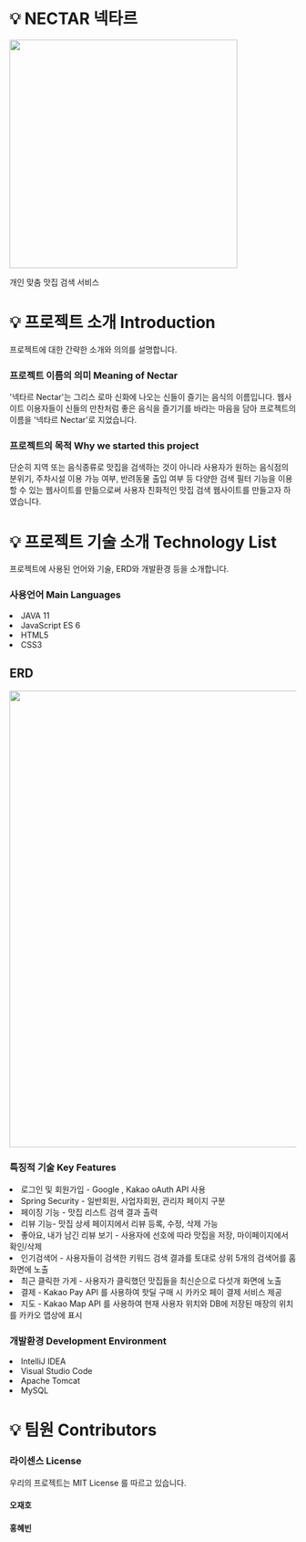 # 💡 NECTAR 넥타르

<img src="https://user-images.githubusercontent.com/121703704/231820636-ee5eb48a-4b49-4843-ba23-fc1d0aea92a2.png" width=400px>


개인 맞춤 맛집 검색 서비스


# 💡 프로젝트 소개 Introduction


프로젝트에 대한 간략한 소개와 의의를 설명합니다.


 ### 프로젝트 이름의 의미 Meaning of Nectar


'넥타르 Nectar'는 그리스 로마 신화에 나오는 신들이 즐기는 음식의 이름입니다. 웹사이트 이용자들이 신들의 만찬처럼 좋은 음식을 즐기기를 바라는 마음을 담아 프로젝트의 이름을 '넥타르 Nectar'로 지었습니다.



 ### 프로젝트의 목적 Why we started this project



단순히 지역 또는 음식종류로 맛집을 검색하는 것이 아니라 사용자가 원하는 음식점의 분위기, 주차시설 이용 가능 여부, 반려동물 출입 여부 등 다양한 검색 필터 기능을 이용할 수 있는 웹사이트를 만듦으로써 사용자 친화적인 맛집 검색 웹사이트를 만들고자 하였습니다.



# 💡 프로젝트 기술 소개 Technology List



프로젝트에 사용된 언어와 기술, ERD와 개발환경 등을 소개합니다.



### 사용언어 Main Languages



 <li>JAVA 11</li>

 <li>JavaScript ES 6 </li>

 <li>HTML5 </li>

 <li>CSS3</li>



## ERD



<img src="https://user-images.githubusercontent.com/121703704/231819646-b84efc77-bdaa-4dc3-a756-3ca4676c909b.png" width=800px>



### 특징적 기술 Key Features



 <li>로그인 및 회원가입 - Google , Kakao oAuth API 사용 </li>

 <li>Spring Security - 일반회원, 사업자회원, 관리자 페이지 구분</li>

<li>페이징 기능 - 맛집 리스트 검색 결과 출력</li>

 <li>리뷰 기능- 맛집 상세 페이지에서 리뷰 등록, 수정, 삭제 가능</li>

 <li>좋아요, 내가 남긴 리뷰 보기 - 사용자에 선호에 따라 맛집을 저장, 마이페이지에서 확인/삭제</li>

 <li>인기검색어 - 사용자들이 검색한 키워드 검색 결과를 토대로 상위 5개의 검색어를 홈 화면에 노출 </li>

 <li>최근 클릭한 가게 - 사용자가 클릭했던 맛집들을 최신순으로 다섯개 화면에 노출 </li>

 <li>결제 - Kakao Pay API 를 사용하여 핫딜 구매 시 카카오 페이 결제 서비스 제공 </li>

 <li>지도 - Kakao Map API 를 사용하여 현재 사용자 위치와 DB에 저장된 매장의 위치를 카카오 맵상에 표시 </li>



### 개발환경 Development Environment



 <li>IntelliJ IDEA</li>

 <li>Visual Studio Code</li>

 <li>Apache Tomcat </li>

<li>MySQL </li>



# 💡 팀원 Contributors

### 라이센스 License

우리의 프로젝트는 MIT License 를 따르고 있습니다.


#### 오재호

#### 홍혜빈

